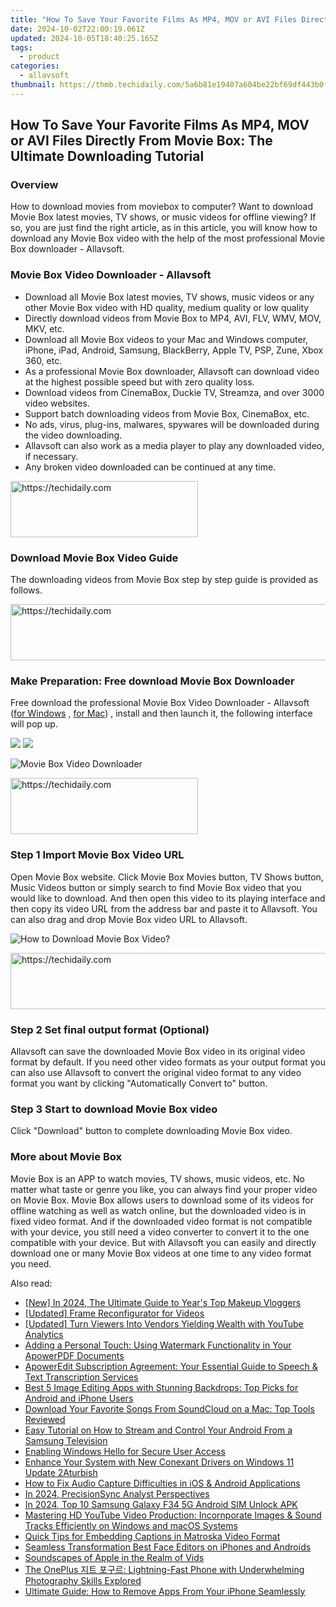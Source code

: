 ```yaml
---
title: "How To Save Your Favorite Films As MP4, MOV or AVI Files Directly From Movie Box: The Ultimate Downloading Tutorial"
date: 2024-10-02T22:00:19.061Z
updated: 2024-10-05T18:40:25.165Z
tags:
  - product
categories:
  - allavsoft
thumbnail: https://thmb.techidaily.com/5a6b81e19407a604be22bf69df443b0f8b7b5bc4d3841b542775d6677ac13b8e.jpg
---
```


## How To Save Your Favorite Films As MP4, MOV or AVI Files Directly From Movie Box: The Ultimate Downloading Tutorial

### Overview

How to download movies from moviebox to computer? Want to download Movie Box latest movies, TV shows, or music videos for offline viewing? If so, you are just find the right article, as in this article, you will know how to download any Movie Box video with the help of the most professional Movie Box downloader - Allavsoft.

### Movie Box Video Downloader - Allavsoft

* Download all Movie Box latest movies, TV shows, music videos or any other Movie Box video with HD quality, medium quality or low quality
* Directly download videos from Movie Box to MP4, AVI, FLV, WMV, MOV, MKV, etc.
* Download all Movie Box videos to your Mac and Windows computer, iPhone, iPad, Android, Samsung, BlackBerry, Apple TV, PSP, Zune, Xbox 360, etc.
* As a professional Movie Box downloader, Allavsoft can download video at the highest possible speed but with zero quality loss.
* Download videos from CinemaBox, Duckie TV, Streamza, and over 3000 video websites.
* Support batch downloading videos from Movie Box, CinemaBox, etc.
* No ads, virus, plug-ins, malwares, spywares will be downloaded during the video downloading.
* Allavsoft can also work as a media player to play any downloaded video, if necessary.
* Any broken video downloaded can be continued at any time.

<!-- affiliate ads begin -->
<a href="https://laganoo.pxf.io/c/5597632/1528681/16446" target="_top" id="1528681">
  <img src="//a.impactradius-go.com/display-ad/16446-1528681" border="0" alt="https://techidaily.com" width="300" height="90"/>
</a>
<img height="0" width="0" src="https://laganoo.pxf.io/i/5597632/1528681/16446" style="position:absolute;visibility:hidden;" border="0" />
<!-- affiliate ads end -->

### Download Movie Box Video Guide

The downloading videos from Movie Box step by step guide is provided as follows.

<!-- affiliate ads begin -->
<a href="https://appsumo.8odi.net/c/5597632/2100534/7443" target="_top" id="2100534">
  <img src="//a.impactradius-go.com/display-ad/7443-2100534" border="0" alt="https://techidaily.com" width="728" height="90"/>
</a>
<img height="0" width="0" src="https://appsumo.8odi.net/i/5597632/2100534/7443" style="position:absolute;visibility:hidden;" border="0" />
<!-- affiliate ads end -->

### Make Preparation: Free download Movie Box Downloader

Free download the professional Movie Box Video Downloader - Allavsoft ([for Windows](https://tools.techidaily.com/allavsoft/products/) , [for Mac](https://tools.techidaily.com/allavsoft/products/)) , install and then launch it, the following interface will pop up.

[![](https://www.allavsoft.com/how-to/../images/how-to/free-download-win.jpg)](https://tools.techidaily.com/allavsoft/products/) [![](https://www.allavsoft.com/how-to/../images/how-to/free-download-mac.jpg)](https://tools.techidaily.com/allavsoft/products/)

![Movie Box Video Downloader](https://www.allavsoft.com/how-to/../images/allavsoft/screen-shot-600.jpg)

<!-- affiliate ads begin -->
<a href="https://aligracehair.sjv.io/c/5597632/1885943/19272" target="_top" id="1885943">
  <img src="//a.impactradius-go.com/display-ad/19272-1885943" border="0" alt="https://techidaily.com" width="300" height="90"/>
</a>
<img height="0" width="0" src="https://aligracehair.sjv.io/i/5597632/1885943/19272" style="position:absolute;visibility:hidden;" border="0" />
<!-- affiliate ads end -->

### Step 1 Import Movie Box Video URL

Open Movie Box website. Click Movie Box Movies button, TV Shows button, Music Videos button or simply search to find Movie Box video that you would like to download. And then open this video to its playing interface and then copy its video URL from the address bar and paste it to Allavsoft. You can also drag and drop Movie Box video URL to Allavsoft.

![How to Download Movie Box Video?](https://www.allavsoft.com/how-to/../images/how-to/download-rtmp-video/download-rtmp-video.jpg)

<!-- affiliate ads begin -->
<a href="https://aligracehair.sjv.io/c/5597632/2006919/19272" target="_top" id="2006919">
  <img src="//a.impactradius-go.com/display-ad/19272-2006919" border="0" alt="https://techidaily.com" width="728" height="90"/>
</a>
<img height="0" width="0" src="https://aligracehair.sjv.io/i/5597632/2006919/19272" style="position:absolute;visibility:hidden;" border="0" />
<!-- affiliate ads end -->

### Step 2 Set final output format (Optional)

Allavsoft can save the downloaded Movie Box video in its original video format by default. If you need other video formats as your output format you can also use Allavsoft to convert the original video format to any video format you want by clicking "Automatically Convert to" button.

### Step 3 Start to download Movie Box video

Click "Download" button to complete downloading Movie Box video.

### More about Movie Box

Movie Box is an APP to watch movies, TV shows, music videos, etc. No matter what taste or genre you like, you can always find your proper video on Movie Box. Movie Box allows users to download some of its videos for offline watching as well as watch online, but the downloaded video is in fixed video format. And if the downloaded video format is not compatible with your device, you still need a video converter to convert it to the one compatible with your device. But with Allavsoft you can easily and directly download one or many Movie Box videos at one time to any video format you need.

<ins class="adsbygoogle"
     style="display:block"
     data-ad-format="autorelaxed"
     data-ad-client="ca-pub-7571918770474297"
     data-ad-slot="1223367746"></ins>

<ins class="adsbygoogle"
     style="display:block"
     data-ad-client="ca-pub-7571918770474297"
     data-ad-slot="8358498916"
     data-ad-format="auto"
     data-full-width-responsive="true"></ins>

<span class="atpl-alsoreadstyle">Also read:</span>
<div><ul>
<li><a href="https://youtube-tips.techidaily.com/n-2024-the-ultimate-guide-to-years-top-makeup-vloggers/"><u>[New] In 2024, The Ultimate Guide to Year's Top Makeup Vloggers</u></a></li>
<li><a href="https://some-knowledge.techidaily.com/updated-frame-reconfigurator-for-videos/"><u>[Updated] Frame Reconfigurator for Videos</u></a></li>
<li><a href="https://youtube-data.techidaily.com/ed-turn-viewers-into-vendors-yielding-wealth-with-youtube-analytics/"><u>[Updated] Turn Viewers Into Vendors Yielding Wealth with YouTube Analytics</u></a></li>
<li><a href="https://discover-excellent.techidaily.com/adding-a-personal-touch-using-watermark-functionality-in-your-apowerpdf-documents/"><u>Adding a Personal Touch: Using Watermark Functionality in Your ApowerPDF Documents</u></a></li>
<li><a href="https://discover-excellent.techidaily.com/apoweredit-subscription-agreement-your-essential-guide-to-speech-and-text-transcription-services/"><u>ApowerEdit Subscription Agreement: Your Essential Guide to Speech & Text Transcription Services</u></a></li>
<li><a href="https://discover-excellent.techidaily.com/best-5-image-editing-apps-with-stunning-backdrops-top-picks-for-android-and-iphone-users/"><u>Best 5 Image Editing Apps with Stunning Backdrops: Top Picks for Android and iPhone Users</u></a></li>
<li><a href="https://discover-excellent.techidaily.com/download-your-favorite-songs-from-soundcloud-on-a-mac-top-tools-reviewed/"><u>Download Your Favorite Songs From SoundCloud on a Mac: Top Tools Reviewed</u></a></li>
<li><a href="https://discover-excellent.techidaily.com/easy-tutorial-on-how-to-stream-and-control-your-android-from-a-samsung-television/"><u>Easy Tutorial on How to Stream and Control Your Android From a Samsung Television</u></a></li>
<li><a href="https://win11-tips.techidaily.com/enabling-windows-hello-for-secure-user-access/"><u>Enabling Windows Hello for Secure User Access</u></a></li>
<li><a href="https://hardware-updates.techidaily.com/enhance-your-system-with-new-conexant-drivers-on-windows-11-update-2aturbish/"><u>Enhance Your System with New Conexant Drivers on Windows 11 Update 2Aturbish</u></a></li>
<li><a href="https://discover-excellent.techidaily.com/how-to-fix-audio-capture-difficulties-in-ios-and-android-applications/"><u>How to Fix Audio Capture Difficulties in iOS & Android Applications</u></a></li>
<li><a href="https://visual-screen-recording.techidaily.com/in-2024-precisionsync-analyst-perspectives/"><u>In 2024, PrecisionSync Analyst Perspectives</u></a></li>
<li><a href="https://sim-unlock.techidaily.com/in-2024-top-10-samsung-galaxy-f34-5g-android-sim-unlock-apk-by-drfone-android/"><u>In 2024, Top 10 Samsung Galaxy F34 5G Android SIM Unlock APK</u></a></li>
<li><a href="https://discover-excellent.techidaily.com/mastering-hd-youtube-video-production-incornporate-images-and-sound-tracks-efficiently-on-windows-and-macos-systems/"><u>Mastering HD YouTube Video Production: Incornporate Images & Sound Tracks Efficiently on Windows and macOS Systems</u></a></li>
<li><a href="https://discover-excellent.techidaily.com/quick-tips-for-embedding-captions-in-matroska-video-format/"><u>Quick Tips for Embedding Captions in Matroska Video Format</u></a></li>
<li><a href="https://extra-information.techidaily.com/seamless-transformation-best-face-editors-on-iphones-and-androids/"><u>Seamless Transformation Best Face Editors on iPhones and Androids</u></a></li>
<li><a href="https://extra-resources.techidaily.com/soundscapes-of-apple-in-the-realm-of-vids/"><u>Soundscapes of Apple in the Realm of Vids</u></a></li>
<li><a href="https://buynow-info.techidaily.com/the-oneplus-lightning-fast-phone-with-underwhelming-photography-skills-explored/"><u>The OnePlus 지트 포구르: Lightning-Fast Phone with Underwhelming Photography Skills Explored</u></a></li>
<li><a href="https://discover-excellent.techidaily.com/ultimate-guide-how-to-remove-apps-from-your-iphone-seamlessly/"><u>Ultimate Guide: How to Remove Apps From Your iPhone Seamlessly</u></a></li>
</ul></div>

